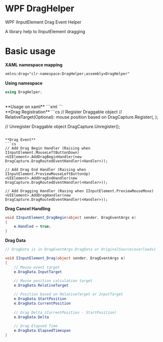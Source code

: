 # WPF DragHelper
WPF IInputElement Drag Event Helper

A library help to IInputElement dragging

# Basic usage

**XAML namespace mapping**
```xml
xmlns:drag="clr-namespace:DragHelper;assembly=DragHelper"
```

**Using namespace**
```cs
using DragHelper;
```
<br />
**Usage on xaml**
```xml
<Ellipse drag:DragCapture.Draggable="True"  
         drag:DragCapture.DragBegin="Ellipse_DragBegin"
         drag:DragCapture.DragEnd="Ellipse_DragEnd"
         drag:DragCapture.Drag="Ellipse_Drag"/>
```
<br />
**Drag Registration**
```cs
// Register Draggable object
// RelativeTarget(Optional): mouse position based on <RelativeTarget>
DragCapture.Register(<IInputElement>, <RelativeTarget>);

// Unregister Draggable object
DragCapture.Unregister(<IInputElement>);
```

**Drag Event**
```cs
// Add Drag Begin Handler (Raising when IInputElement.MouseLeftButtonDown) 
<UIElement>.AddDragBeginHandler(new DragCapture.DragRoutedEventHandler(<Handler>));

// Add Drag End Handler (Raising when IInputElement.PreviewMouseLeftButtonUp)
<UIElement>.AddDragEndHandler(new DragCapture.DragRoutedEventHandler(<Handler>));

// Add Dragging Handler (Rasing when IInputElement.PreviewMouseMove)
<UIElement>.AddDragHandler(new DragCapture.DragRoutedEventHandler(<Handler>));
```

**Drag Cancel Handling**
```cs
void IInputElement_DragBegin(object sender, DragEventArgs e)
{
    e.Handled = true;
}
```

**Drag Data**
```cs
// DragData is in DragEventArgs.DragData or OriginalSource(overloads)

void IInputElement_Drag(object sender, DragEventArgs e)
{
    // Mouse event target
    e.DragData.InputTarget
    
    // Mouse position calculation target
    e.DragData.RelativeTarget

    // Position based on RelativeTarget or InputTarget
    e.DragData.StartPosition
    e.DragData.CurrentPosition
    
    // Drag Delta (CurrentPosition - StartPosition)
    e.DragData.Delta
    
    // Drag Elapsed Time
    e.DragData.ElapsedTimespan
}
```
